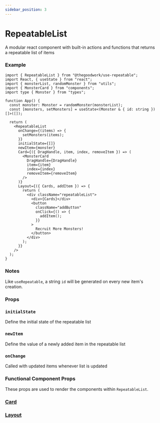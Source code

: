 ```yaml
---
sidebar_position: 3
---
```


# RepeatableList

A modular react component with built-in actions and functions that returns a repeatable list of items

### Example

```tsx
import { RepeatableList } from "@thegoodwork/use-repeatable";
import React, { useState } from "react";
import { monsterList, randomMonster } from "utils";
import { MonsterCard } from "components";
import type { Monster } from "types";

function App() {
  const monster: Monster = randomMonster(monsterList);
  const [monsters, setMonsters] = useState<(Monster & { id: string })[]>([]);

  return (
    <RepeatableList
      onChange={(items) => {
        setMonsters(items);
      }}
      initialState={[]}
      newItem={monster}
      Card={({ DragHandle, item, index, removeItem }) => (
        <MonsterCard
          DragHandle={DragHandle}
          item={item}
          index={index}
          removeItem={removeItem}
        />
      )}
      Layout={({ Cards, addItem }) => {
        return (
          <div className="repeatableList">
            <div>{Cards}</div>
            <button
              className="addButton"
              onClick={() => {
                addItem();
              }}
            >
              Recruit More Monsters!
            </button>
          </div>
        );
      }}
    />
  );
}
```

### Notes

Like `useRepeatable`, a string `id` will be generated on every new item's creation.

### Props

### `initialState`

Define the initial state of the repeatable list

### `newItem`

Define the value of a newly added item in the repeatable list

### `onChange`

Called with updated items whenever list is updated

### Functional Component Props

These props are used to render the components within `RepeatableList`.

### [Card](/docs/repeatable-list/card)

### [Layout](/docs/repeatable-list/layout)
